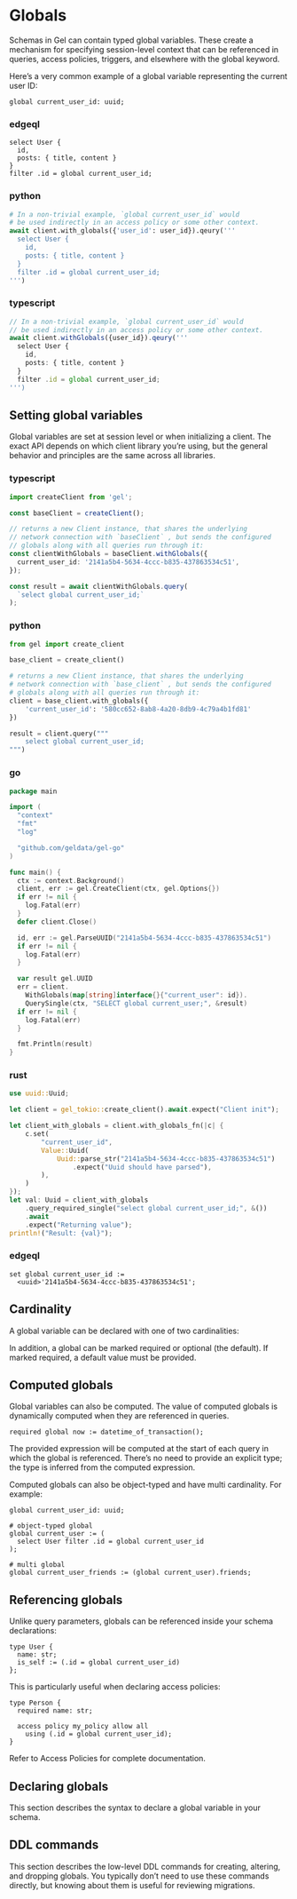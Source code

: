 # Globals

Schemas in Gel can contain typed global variables. These create a mechanism for specifying session-level context that can be referenced in queries, access policies, triggers, and elsewhere with the global keyword.

Here’s a very common example of a global variable representing the current user ID:

```sdl
global current_user_id: uuid;
```

### edgeql

```edgeql
select User {
  id,
  posts: { title, content }
}
filter .id = global current_user_id;
```

### python

```python
# In a non-trivial example, `global current_user_id` would
# be used indirectly in an access policy or some other context.
await client.with_globals({'user_id': user_id}).qeury('''
  select User {
    id,
    posts: { title, content }
  }
  filter .id = global current_user_id;
''')
```

### typescript

```typescript
// In a non-trivial example, `global current_user_id` would
// be used indirectly in an access policy or some other context.
await client.withGlobals({user_id}).qeury('''
  select User {
    id,
    posts: { title, content }
  }
  filter .id = global current_user_id;
''')
```

## Setting global variables

Global variables are set at session level or when initializing a client. The exact API depends on which client library you’re using, but the general behavior and principles are the same across all libraries.

### typescript

```typescript
import createClient from 'gel';

const baseClient = createClient();

// returns a new Client instance, that shares the underlying
// network connection with `baseClient` , but sends the configured
// globals along with all queries run through it:
const clientWithGlobals = baseClient.withGlobals({
  current_user_id: '2141a5b4-5634-4ccc-b835-437863534c51',
});

const result = await clientWithGlobals.query(
  `select global current_user_id;`
);
```

### python

```python
from gel import create_client

base_client = create_client()

# returns a new Client instance, that shares the underlying
# network connection with `base_client` , but sends the configured
# globals along with all queries run through it:
client = base_client.with_globals({
    'current_user_id': '580cc652-8ab8-4a20-8db9-4c79a4b1fd81'
})

result = client.query("""
    select global current_user_id;
""")
```

### go

```go
package main

import (
  "context"
  "fmt"
  "log"

  "github.com/geldata/gel-go"
)

func main() {
  ctx := context.Background()
  client, err := gel.CreateClient(ctx, gel.Options{})
  if err != nil {
    log.Fatal(err)
  }
  defer client.Close()

  id, err := gel.ParseUUID("2141a5b4-5634-4ccc-b835-437863534c51")
  if err != nil {
    log.Fatal(err)
  }

  var result gel.UUID
  err = client.
    WithGlobals(map[string]interface{}{"current_user": id}).
    QuerySingle(ctx, "SELECT global current_user;", &result)
  if err != nil {
    log.Fatal(err)
  }

  fmt.Println(result)
}
```

### rust

```rust
use uuid::Uuid;

let client = gel_tokio::create_client().await.expect("Client init");

let client_with_globals = client.with_globals_fn(|c| {
    c.set(
        "current_user_id",
        Value::Uuid(
            Uuid::parse_str("2141a5b4-5634-4ccc-b835-437863534c51")
                .expect("Uuid should have parsed"),
        ),
    )
});
let val: Uuid = client_with_globals
    .query_required_single("select global current_user_id;", &())
    .await
    .expect("Returning value");
println!("Result: {val}");
```

### edgeql

```edgeql
set global current_user_id :=
  <uuid>'2141a5b4-5634-4ccc-b835-437863534c51';
```

## Cardinality

A global variable can be declared with one of two cardinalities:

In addition, a global can be marked required or optional (the default). If marked required, a default value must be provided.

## Computed globals

Global variables can also be computed. The value of computed globals is dynamically computed when they are referenced in queries.

```sdl
required global now := datetime_of_transaction();
```

The provided expression will be computed at the start of each query in which the global is referenced. There’s no need to provide an explicit type; the type is inferred from the computed expression.

Computed globals can also be object-typed and have multi cardinality. For example:

```sdl
global current_user_id: uuid;

# object-typed global
global current_user := (
  select User filter .id = global current_user_id
);

# multi global
global current_user_friends := (global current_user).friends;
```

## Referencing globals

Unlike query parameters, globals can be referenced inside your schema declarations:

```sdl
type User {
  name: str;
  is_self := (.id = global current_user_id)
};
```

This is particularly useful when declaring access policies:

```sdl
type Person {
  required name: str;

  access policy my_policy allow all
    using (.id = global current_user_id);
}
```

Refer to Access Policies for complete documentation.

## Declaring globals

This section describes the syntax to declare a global variable in your schema.

## DDL commands

This section describes the low-level DDL commands for creating, altering, and dropping globals. You typically don’t need to use these commands directly, but knowing about them is useful for reviewing migrations.


